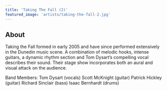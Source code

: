```yaml
---
title: 'Taking The Fall (2)'
featured_image: 'artists/taking-the-fall-2.jpg'
---
```


## About

Taking the Fall formed in early 2005 and have since performed extensively in the Dunedin music scene. A combination of melodic hooks, intense guitars, a dynamic rhythm section and Tom Dysart’s compelling vocal describes their sound. Their stage show incorporates both an aural and visual attack on the audience.

Band Members:
Tom Dysart (vocals)
Scott McKnight (guitar)
Patrick Hickley (guitar)
Richard Sinclair (bass)
Isaac Bernhardt (drums)
